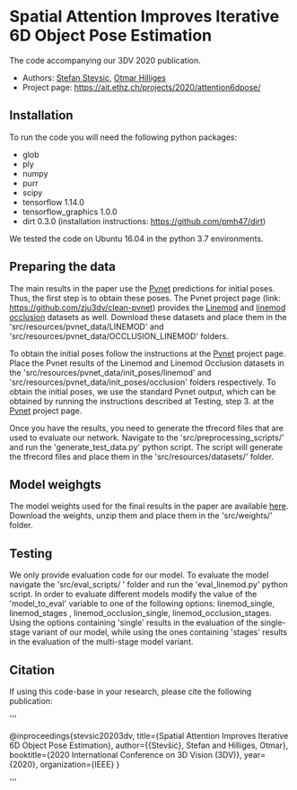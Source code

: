 # Spatial Attention Improves Iterative 6D Object Pose Estimation

The code accompanying our 3DV 2020 publication.

- Authors: [Stefan Stevsic](https://ait.ethz.ch/people/stevsics/), [Otmar Hilliges](https://ait.ethz.ch/people/hilliges/)
- Project page: https://ait.ethz.ch/projects/2020/attention6dpose/


## Installation

To run the code you will need the following python packages:

- glob
- ply
- numpy
- purr
- scipy
- tensorflow 1.14.0
- tensorflow_graphics 1.0.0
- dirt 0.3.0 (installation instructions: https://github.com/pmh47/dirt)

We tested the code on Ubuntu 16.04 in the python 3.7 environments.


## Preparing the data 

The main results in the paper use the [Pvnet](https://github.com/zju3dv/clean-pvnet) predictions for initial poses. Thus, the first step is to obtain these poses. The Pvnet project page (link: https://github.com/zju3dv/clean-pvnet) provides the [Linemod](https://zjueducn-my.sharepoint.com/:u:/g/personal/pengsida_zju_edu_cn/EXK2K0B-QrNPi8MYLDFHdB8BQm9cWTxRGV9dQgauczkVYQ?e=beftUz) and [linemod occlusion](https://zjueducn-my.sharepoint.com/:u:/g/personal/pengsida_zju_edu_cn/ESXrP0zskd5IvvuvG3TXD-4BMgbDrHZ_bevurBrAcKE5Dg?e=r0EgoA) datasets as well. Download these datasets and place them in the 'src/resources/pvnet_data/LINEMOD' and 'src/resources/pvnet_data/OCCLUSION_LINEMOD' folders. 

To obtain the initial poses follow the instructions at the [Pvnet](https://github.com/zju3dv/clean-pvnet) project page. Place the Pvnet results of the Linemod and Linemod Occlusion datasets in the 'src/resources/pvnet_data/init_poses/linemod' and 'src/resources/pvnet_data/init_poses/occlusion' folders respectively. To obtain the initial poses, we use the standard Pvnet output, which can be obtained by running the instructions described at Testing, step 3. at the [Pvnet](https://github.com/zju3dv/clean-pvnet) project page.

Once you have the results, you need to generate the tfrecord files that are used to evaluate our network. Navigate to the 'src/preprocessing_scripts/' and run the 'generate_test_data.py' python script. The script will generate the tfrecord files and place them in the 'src/resources/datasets/' folder.

## Model weighgts

The model weights used for the final results in the paper are available [here](). Download the weights, unzip them and place them in the 'src/weights/' folder.

## Testing 

We only provide evaluation code for our model. To evaluate the model navigate the 'src/eval_scripts/ ' folder and run the 'eval_linemod.py' python script. In order to evaluate different models modify the value of the 'model_to_eval' variable to one of the following options: linemod_single, linemod_stages , linemod_occlusion_single, linemod_occlusion_stages. Using the options containing 'single' results in the evaluation of the single-stage variant of our model, while using the ones containing 'stages' results in the evaluation of the multi-stage model variant.

## Citation

If using this code-base in your research, please cite the following publication:

'''

@inproceedings{stevsic20203dv,
  title={Spatial Attention Improves Iterative 6D Object Pose Estimation},
  author={{Stevšić}, Stefan and Hilliges, Otmar},
  booktitle={2020 International Conference on 3D Vision (3DV)},
  year={2020},
  organization={IEEE}
}

'''

